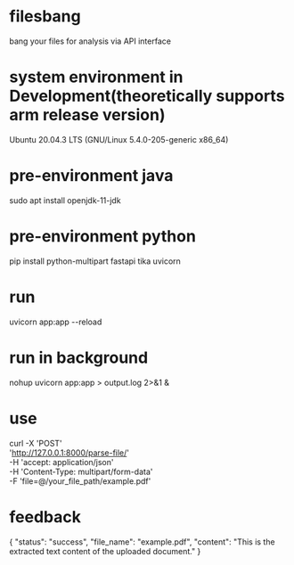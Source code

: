# filesbang
bang your files for analysis via API interface
# system environment in Development(theoretically supports arm release version)
Ubuntu 20.04.3 LTS (GNU/Linux 5.4.0-205-generic x86_64)
# pre-environment java
sudo apt install openjdk-11-jdk
# pre-environment python
pip install python-multipart fastapi tika uvicorn
# run
uvicorn app:app --reload
# run in background
nohup uvicorn app:app > output.log 2>&1 &

# use
curl -X 'POST' \
  'http://127.0.0.1:8000/parse-file/' \
  -H 'accept: application/json' \
  -H 'Content-Type: multipart/form-data' \
  -F 'file=@/your_file_path/example.pdf'
# feedback
{
  "status": "success",
  "file_name": "example.pdf",
  "content": "This is the extracted text content of the uploaded document."
}
